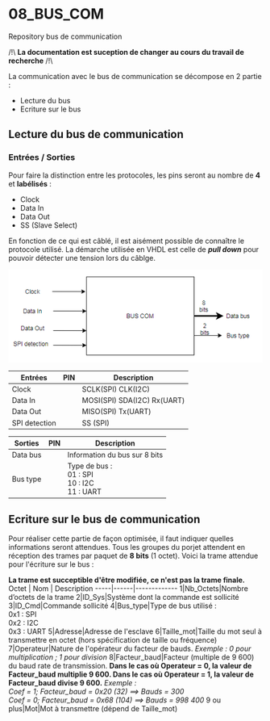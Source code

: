# 08_BUS_COM
Repository bus de communication

/!\ __La documentation est suception de changer au cours du travail de recherche__ /!\

La communication avec le bus de communication se décompose en 2 partie :
- Lecture du bus
- Ecriture sur le bus

## Lecture du bus de communication
### Entrées / Sorties
Pour faire la distinction entre les protocoles, les pins seront au nombre de **4** et **labélisés** :
- Clock
- Data In
- Data Out
- SS (Slave Select)

En fonction de ce qui est câblé, il est aisément possible de connaître le protocole utilisé. La démarche utilisée en VHDL est celle de ***pull down*** pour pouvoir détecter une tension lors du câblge.

![Schema Entrées/Sorties](Images/Schema_IO.PNG)

Entrées | PIN  | Description
--------|------|-------------
Clock   |      | SCLK(SPI) CLK(I2C)
Data In |      | MOSI(SPI) SDA(I2C) Rx(UART)
Data Out|      |MISO(SPI) Tx(UART)
SPI detection | | SS (SPI)

Sorties|PIN|Description
-------|---|-----------
Data bus|   |Information du bus sur 8 bits
Bus type|   |Type de bus :</br> 01 : SPI </br> 10 : I2C </br> 11 : UART

## Ecriture sur le bus de communication
Pour réaliser cette partie de façon optimisée, il faut indiquer quelles informations seront attendues. Tous les groupes du porjet attendent en réception des trames par paquet de **8 bits** (1 octet).
Voici la trame attendue pour l'écriture sur le bus :

**La trame est succeptible d'être modifiée, ce n'est pas la trame finale.**
Octet | Nom  | Description
-----|------|-------------
1|Nb_Octets|Nombre d’octets de la trame
2|ID_Sys|Système dont la commande est sollicité
3|ID_Cmd|Commande sollicité
4|Bus_type|Type de bus utilisé :</br> 0x1 : SPI </br> 0x2 : I2C </br> 0x3 : UART
5|Adresse|Adresse de l'esclave
6|Taille_mot|Taille du mot seul à transmettre en octet (hors spécification de taille ou fréquence)
7|Operateur|Nature de l'opérateur du facteur de bauds. _Exemple : 0 pour multiplication ; 1 pour division_
8|Facteur_baud|Facteur (multiple de 9 600) du baud rate de transmission. **Dans le cas où Operateur = 0, la valeur de Facteur_baud multiplie 9 600. Dans le cas où Operateur = 1, la valeur de Facteur_baud divise 9 600.** _Exemple : </br> Coef = 1; Facteur_baud = 0x20 (32) ==> Bauds = 300 </br> Coef = 0; Facteur_baud = 0x68 (104) ==> Bauds = 998 400_
9 ou plus|Mot|Mot à transmettre (dépend de Taille_mot)
